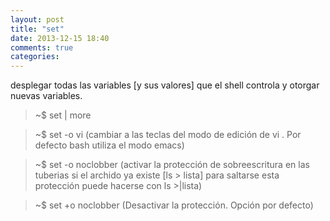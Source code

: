 ```yaml
---
layout: post
title: "set"
date: 2013-12-15 18:40
comments: true
categories: 
---
```

desplegar todas las variables [y sus valores] que el shell controla y otorgar nuevas variables.

>~$ set | more

>~$ set -o vi (cambiar a las teclas del modo de edición de vi . Por defecto bash utiliza el modo emacs)

>~$ set -o noclobber (activar la protección de sobreescritura en las tuberias si el archido ya existe [ls > lista] para saltarse esta protección puede hacerse con ls >|lista)

>~$ set +o noclobber (Desactivar la protección. Opción por defecto)

